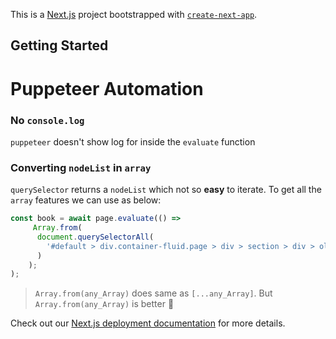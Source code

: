 This is a [Next.js](https://nextjs.org/) project bootstrapped with [`create-next-app`](https://github.com/vercel/next.js/tree/canary/packages/create-next-app).

## Getting Started

# Puppeteer Automation

### No `console.log`

`puppeteer` doesn't show log for inside the `evaluate` function

### Converting `nodeList` in `array`

`querySelector` returns a `nodeList` which not so **easy** to iterate.
To get all the `array` features we can use as below:

```ts
const book = await page.evaluate(() =>
     Array.from(
      document.querySelectorAll(
        '#default > div.container-fluid.page > div > section > div > ol > li'
      )
    );
);
```

> `Array.from(any_Array)` does same as `[...any_Array]`. But `Array.from(any_Array)` is better 🤔

Check out our [Next.js deployment documentation](https://nextjs.org/docs/deployment) for more details.
